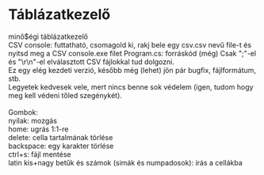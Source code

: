 # Táblázatkezelő
 minő$égi táblázatkezelő<br />
 CSV console: futtatható, csomagold ki, rakj bele egy csv.csv nevű file-t és nyitsd meg a CSV console.exe filet
Program.cs: forráskód
 (még) Csak ";"-el és "\r\n"-el elválasztott CSV fájlokkal tud dolgozni. <br />
 Ez egy elég kezdeti verzió, később még (lehet) jön pár bugfix, fájlformátum, stb. <br />
 Legyetek kedvesek vele, mert nincs benne sok védelem (igen, tudom hogy meg kell védeni tőled szegénykét).<br /><br />
 Gombok: <br />
    nyilak: mozgás<br />
    home: ugrás 1:1-re<br />
    delete: cella tartalmának törlése<br />
    backspace: egy karakter törlése<br />
    ctrl+s: fájl mentése<br />
    latin kis+nagy betűk és számok (simák és numpadosok): írás a cellákba
